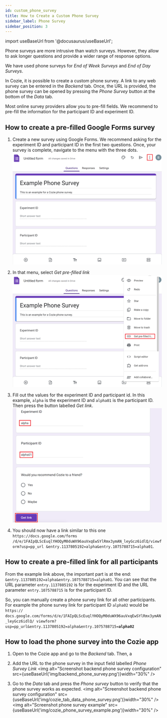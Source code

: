 ```yaml
---
id: custom_phone_survey
title: How to Create a Custom Phone Survey
sidebar_label: Phone Survey
sidebar_position: 3
---
```


import useBaseUrl from '@docusaurus/useBaseUrl';

Phone surveys are more intrusive than watch surveys. However, they allow to ask 
longer questions and provide a wider range of response options.

We have used phone surveys for *End of Week Surveys* and *End of Day Surveys*.

In Cozie, it is possible to create a custom phone survey. A link to any web 
survey can be entered in the *Backend* tab. Once, the URL is provided, the
phone survey can be opened by pressing the *Phone Survey* button at the bottom
of the *Data* tab.

Most online survey providers allow you to pre-fill fields. We recommend to 
pre-fill the information for the participant ID and experiment ID. 


## How to create a pre-filled Google Forms survey
1. Create a new survey using Google Forms. We recommend asking for the
experiment ID and participant ID in the first two questions. Once, your survey 
is complete, navigate to the menu with the three dots.
  ![Image](/img/phone_survey/google_form_example.png)


2. In that menu, select *Get pre-filled link*
  ![Image](/img/phone_survey/google_form_three_dot.png)


3. Fill out the values for the experiment ID and participant id. In this example, 
`alpha` is the experiment ID and `alpha01` is the participant ID. Then press the 
button labelled *Get link*.
  ![Image](/img/phone_survey/google_form_pre_fill.png)


4. You should now have a link similar to this one `https://docs.google.com/forms
/d/e/1FAIpQLScEuqlYHOQyM0duWX96auVxqEwSYlRmx3ymAN_leyGcz6idlQ/viewform?usp=pp_url
&entry.1137805192=alpha&entry.1075788715=alpha01`.

## How to create a pre-filled link for all participants
From the example link above, the important part is at the end: 
`&entry.1137805192=alpha&entry.1075788715=alpha01`.
You can see that the URL parameter `entry.1137805192` is for the experiment ID 
and the URL parameter `entry.1075788715` is for the participant ID. 

So, you can manually create a phone survey link for all other participants. For 
example the phone survey link for participant ID `alpha02` would be `https://
docs.google.com/forms/d/e/1FAIpQLScEuqlYHOQyM0duWX96auVxqEwSYlRmx3ymAN_leyGcz6idlQ/
viewform?usp=pp_url&entry.1137805192=alpha&entry.1075788715=`**`alpha02`**

## How to load the phone survey into the Cozie app
1. Open to the Cozie app and go to the *Backend* tab. Then, a
2. Add the URL to the phone survey in the input field labelled *Phone Survey Link*
<img alt="Screenshot backend phone survey configuration" src={useBaseUrl('img/backend_phone_survey.png')}width="30%" />  &nbsp;

3. Go to the *Data* tab and press the *Phone survey* button to verify that the 
phone survey works as expected.
<img alt="Screenshot backend phone survey configuration" src={useBaseUrl('img/cozie_tab_data_phone_survey.png')}width="30%" />  &nbsp;
<img alt="Screenshot phone survey example" src={useBaseUrl('img/cozie_phone_survey_example.png')}width="30%" />  &nbsp;

